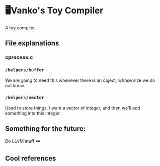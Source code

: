 # 🖥Vanko's Toy Compiler

A toy compiler.

## File explanations

### cprocess.c

### `/helpers/buffer`
We are going to need this whenever there is an object, whose size we do not know.

### `/helpers/vector`
Used to store things. I want a vector of integer, and then we'll add something into this integer.


## Something for the future:

Do LLVM stuff 🕶

## Cool references
